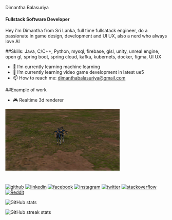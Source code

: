 Dimantha Balasuriya
#### Fullstack Software Developer
Hey i'm Dimantha from Sri Lanka, full time fullsatack engineer, do a passionate in game design, development and UI UX, also a nerd who always love AI

##Skills: Java, C/C++, Python, mysql, firebase, glsl, unity, unreal engine, open gl, spring boot, spring cloud, kafka, kubernets, docker, figma, UI UX

- 🔭 I’m currently learning machine learning 
- 🌱 I’m currently learning video game development in latest ue5
- 📫 How to reach me: dimanthabalasuriya@gmail.com 

##Example of work
- 🎮 Realtime 3d renderer
<a href="https://github.com/DimanthaBalasuriya/OREO_RENDERER">
<img src="https://github.com/DimanthaBalasuriya/DimanthaBalasuriya/blob/main/two.PNG" width="356">
</a>

#
[<img src='https://cdn.jsdelivr.net/npm/simple-icons@3.0.1/icons/github.svg' alt='github' height='30'>](https://github.com/DimanthaBalasuriya)  [<img src='https://cdn.jsdelivr.net/npm/simple-icons@3.0.1/icons/linkedin.svg' alt='linkedin' height='30'>](https://www.linkedin.com/in/dimantha-balasuriya-69048a1a7/)  [<img src='https://cdn.jsdelivr.net/npm/simple-icons@3.0.1/icons/facebook.svg' alt='facebook' height='30'>](https://www.facebook.com/chamod.diyamantha.79)  [<img src='https://cdn.jsdelivr.net/npm/simple-icons@3.0.1/icons/instagram.svg' alt='instagram' height='30'>](https://www.instagram.com/chamod_diyamantha/)  [<img src='https://cdn.jsdelivr.net/npm/simple-icons@3.0.1/icons/twitter.svg' alt='twitter' height='30'>](https://twitter.com/Dimanth36444277)  [<img src='https://cdn.jsdelivr.net/npm/simple-icons@3.0.1/icons/stackoverflow.svg' alt='stackoverflow' height='30'>](https://stackoverflow.com/users/chamod-dimantha)  [<img src='https://cdn.jsdelivr.net/npm/simple-icons@3.0.1/icons/reddit.svg' alt='Reddit' height='30'>](https://www.reddit.com/user/IllustriousDevice221)  

![GitHub stats](https://github-readme-stats.vercel.app/api?username=DimanthaBalasuriya&show_icons=true&theme=merko)  

![GitHub streak stats](https://github-readme-streak-stats.herokuapp.com/?user=DimanthaBalasuriya&theme=merko)  

